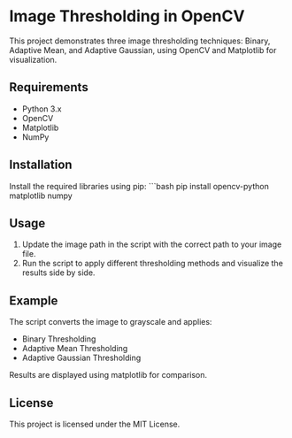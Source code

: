 # Image Thresholding in OpenCV

This project demonstrates three image thresholding techniques: Binary, Adaptive Mean, and Adaptive Gaussian, using OpenCV and Matplotlib for visualization.

## Requirements

- Python 3.x
- OpenCV
- Matplotlib
- NumPy

## Installation

Install the required libraries using pip:
    ```bash
    pip install opencv-python matplotlib numpy

## Usage

1. Update the image path in the script with the correct path to your image file.
2. Run the script to apply different thresholding methods and visualize the results side by side.
   
## Example

The script converts the image to grayscale and applies:

* Binary Thresholding
* Adaptive Mean Thresholding
* Adaptive Gaussian Thresholding

Results are displayed using matplotlib for comparison.

## License

This project is licensed under the MIT License.
